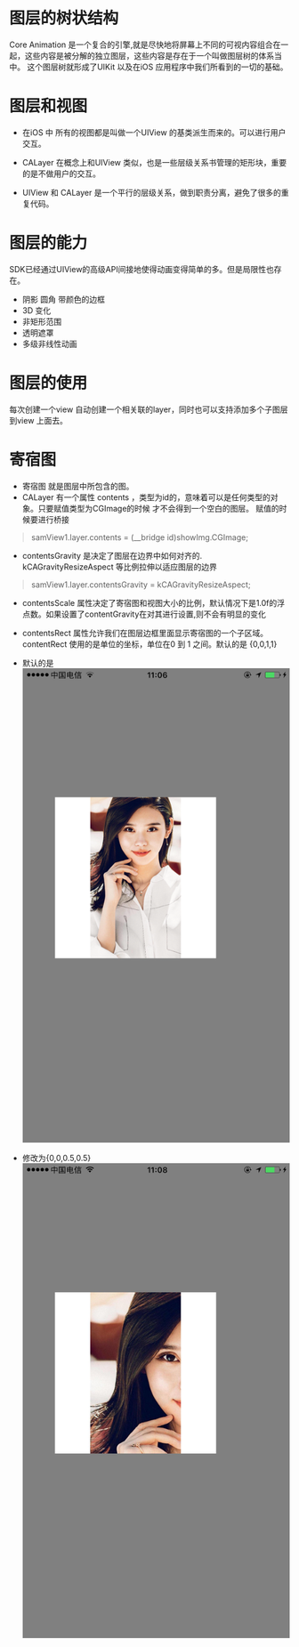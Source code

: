 # 图层的树状结构  
Core Animation 是一个复合的引擎,就是尽快地将屏幕上不同的可视内容组合在一起，这些内容是被分解的独立图层，这些内容是存在于一个叫做图层树的体系当中。
这个图层树就形成了UIKit 以及在iOS 应用程序中我们所看到的一切的基础。

# 图层和视图 
* 在iOS 中 所有的视图都是叫做一个UIView 的基类派生而来的。可以进行用户交互。
* CALayer 在概念上和UIView 类似，也是一些层级关系书管理的矩形块，重要的是不做用户的交互。

* UIView 和 CALayer 是一个平行的层级关系，做到职责分离，避免了很多的重复代码。


# 图层的能力  
SDK已经通过UIView的高级API间接地使得动画变得简单的多。但是局限性也存在。
  
* 阴影 圆角 带颜色的边框  
* 3D 变化  
* 非矩形范围  
* 透明遮罩  
* 多级非线性动画  


# 图层的使用  
每次创建一个view 自动创建一个相关联的layer，同时也可以支持添加多个子图层到view 上面去。


# 寄宿图
* 寄宿图 就是图层中所包含的图。
* CALayer 有一个属性 contents ，类型为id的，意味着可以是任何类型的对象。只要赋值类型为CGImage的时候 才不会得到一个空白的图层。
赋值的时候要进行桥接  
  
> samView1.layer.contents = (__bridge id)showImg.CGImage;  

* contentsGravity 是决定了图层在边界中如何对齐的. kCAGravityResizeAspect 等比例拉伸以适应图层的边界  

> samView1.layer.contentsGravity = kCAGravityResizeAspect;

* contentsScale 属性决定了寄宿图和视图大小的比例，默认情况下是1.0f的浮点数。如果设置了contentGravity在对其进行设置,则不会有明显的变化  

* contentsRect 属性允许我们在图层边框里面显示寄宿图的一个子区域。contentRect 使用的是单位的坐标，单位在0 到 1 之间。默认的是 {0,0,1,1}   

* 默认的是   
![](https://github.com/AlexanderYeah/ATCoreAnimWorkSpace/blob/master/Lession1/rect1.png)  

* 修改为{0,0,0.5,0.5}  
![](https://github.com/AlexanderYeah/ATCoreAnimWorkSpace/blob/master/Lession1/rect2.jpg)  





